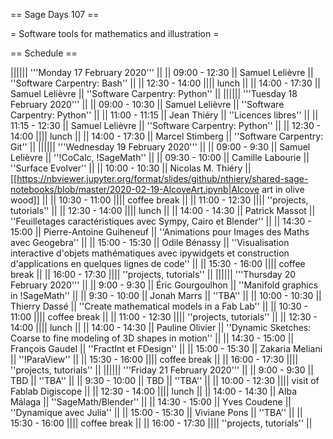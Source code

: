 == Sage Days 107 ==

= Software tools for mathematics and illustration =

== Schedule ==

|||||| '''Monday 17 February 2020''' ||
|| 09:00 - 12:30 || Samuel Lelièvre || ''Software Carpentry: Bash'' ||
|| 12:30 - 14:00 |||| lunch ||
|| 14:00 - 17:30 || Samuel Lelièvre || ''Software Carpentry: Python'' ||
|||||| '''Tuesday 18 February 2020''' ||
|| 09:00 - 10:30 || Samuel Lelièvre || ''Software Carpentry: Python'' ||
|| 11:00 - 11:15 || Jean Thiéry     || ''Licences libres'' ||
|| 11:15 - 12:30 || Samuel Lelièvre || ''Software Carpentry: Python'' ||
|| 12:30 - 14:00 |||| lunch ||
|| 14:00 - 17:30 || Marcel Stimberg || ''Software Carpentry: Git'' ||
|||||| '''Wednesday 19 February 2020''' ||
|| 09:00 - 9:30 || Samuel Lelièvre || ''!CoCalc, !SageMath'' ||
|| 09:30 - 10:00 || Camille Labourie || ''Surface Evolver'' ||
|| 10:00 - 10:30 || Nicolas M. Thiéry  || [[https://nbviewer.jupyter.org/format/slides/github/nthiery/shared-sage-notebooks/blob/master/2020-02-19-AlcoveArt.ipynb|Alcove art in olive wood]] ||
|| 10:30 - 11:00 |||| coffee break ||
|| 11:00 - 12:30 |||| ''projects, tutorials'' ||
|| 12:30 - 14:00 |||| lunch ||
|| 14:00 - 14:30 || Patrick Massot || ''Feuilletages caractéristiques avec Sympy, Cairo et Blender'' ||
|| 14:30 - 15:00 || Pierre-Antoine Guiheneuf || ''Animations pour Images des Maths avec Geogebra'' ||
|| 15:00 - 15:30 || Odile Bénassy || ''Visualisation interactive d'objets mathématiques avec ipywidgets et construction d'applications en quelques lignes de code'' ||
|| 15:30 - 16:00 |||| coffee break ||
|| 16:00 - 17:30 |||| ''projects, tutorials'' ||
|||||| '''Thursday 20 February 2020''' ||
|| 9:00 - 9:30 || Éric Gourgoulhon || ''Manifold graphics in !SageMath'' ||
|| 9:30 - 10:00 || Jonah Marrs || ''TBA'' ||
|| 10:00 - 10:30 || Thierry Dassé || ''Create mathematical models in a Fab Lab'' ||
|| 10:30 - 11:00 |||| coffee break ||
|| 11:00 - 12:30 |||| ''projects, tutorials'' ||
|| 12:30 - 14:00 |||| lunch ||
|| 14:00 - 14:30 || Pauline Olivier || ''Dynamic Sketches: Coarse to fine modeling of 3D shapes in motion'' ||
|| 14:30 - 15:00 || François Gaudel  || ''FractInt et FDesign'' ||
|| 15:00 - 15:30 || Zakaria Meliani || ''!ParaView'' ||
|| 15:30 - 16:00 |||| coffee break ||
|| 16:00 - 17:30 |||| ''projects, tutorials'' ||
|||||| '''Friday 21 February 2020''' ||
|| 9:00 - 9:30 || TBD || ''TBA'' ||
|| 9:30 - 10:00 || TBD || ''TBA'' ||
|| 10:00 - 12:30 |||| visit of Fablab Digiscope ||
|| 12:30 - 14:00 |||| lunch ||
|| 14:00 - 14:30 || Alba Málaga || ''SageMath/Blender'' ||
|| 14:30 - 15:00 || Yves Coudene || ''Dynamique avec Julia'' ||
|| 15:00 - 15:30 || Viviane Pons || ''TBA'' ||
|| 15:30 - 16:00 |||| coffee break ||
|| 16:00 - 17:30 |||| ''projects, tutorials'' ||
